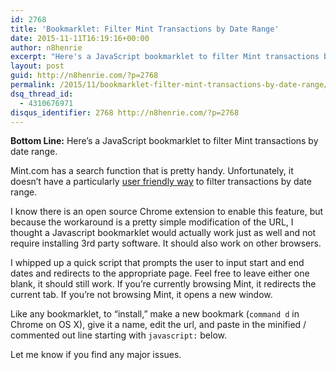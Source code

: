 ```yaml
---
id: 2768
title: 'Bookmarklet: Filter Mint Transactions by Date Range'
date: 2015-11-11T16:19:16+00:00
author: n8henrie
excerpt: "Here's a JavaScript bookmarklet to filter Mint transactions by date range."
layout: post
guid: http://n8henrie.com/?p=2768
permalink: /2015/11/bookmarklet-filter-mint-transactions-by-date-range/
dsq_thread_id:
  - 4310676971
disqus_identifier: 2768 http://n8henrie.com/?p=2768
---
```

**Bottom Line:** Here&#8217;s a JavaScript bookmarklet to filter Mint transactions by date range.<!--more-->

Mint.com has a search function that is pretty handy. Unfortunately, it doesn&#8217;t have a particularly <a href="https://mint.lc.intuit.com/questions/948537-mint-faq-how-can-i-view-transactions-within-a-specific-date-range" target="_blank">user friendly way</a> to filter transactions by date range. 

I know there is an open source Chrome extension to enable this feature, but because the workaround is a pretty simple modification of the URL, I thought a Javascript bookmarklet would actually work just as well and not require installing 3rd party software. It should also work on other browsers.

I whipped up a quick script that prompts the user to input start and end dates and redirects to the appropriate page. Feel free to leave either one blank, it should still work. If you&#8217;re currently browsing Mint, it redirects the current tab. If you&#8217;re not browsing Mint, it opens a new window.

Like any bookmarklet, to &#8220;install,&#8221; make a new bookmark (`command d` in Chrome on OS X), give it a name, edit the url, and paste in the minified / commented out line starting with `javascript:` below.

Let me know if you find any major issues.